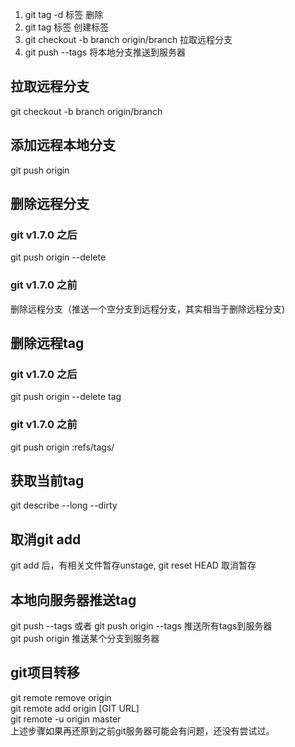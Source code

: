 
1) git tag -d 标签                          删除<br>
2) git tag 标签                             创建标签<br>
3) git checkout -b branch origin/branch     拉取远程分支<br>
4) git push --tags                          将本地分支推送到服务器<br>

## 拉取远程分支
git checkout -b branch origin/branch

## 添加远程本地分支
git push origin <branchName>

## 删除远程分支
### git v1.7.0 之后
git push origin --delete <branchName>
### git v1.7.0 之前
删除远程分支（推送一个空分支到远程分支，其实相当于删除远程分支)  

## 删除远程tag
### git v1.7.0 之后
git push origin --delete tag <tagName>
### git v1.7.0 之前
git push origin :refs/tags/<tagname>

## 获取当前tag
git describe --long --dirty

## 取消git add
git add 后，有相关文件暂存unstage, git reset HEAD <file> 取消暂存

## 本地向服务器推送tag
git push --tags 或者 git push origin --tags  推送所有tags到服务器 <br>
git push origin <tagName>  推送某个分支到服务器<br>

## git项目转移
git remote remove origin  
git remote add origin [GIT URL]  
git remote -u origin master  
上述步骤如果再还原到之前git服务器可能会有问题，还没有尝试过。





